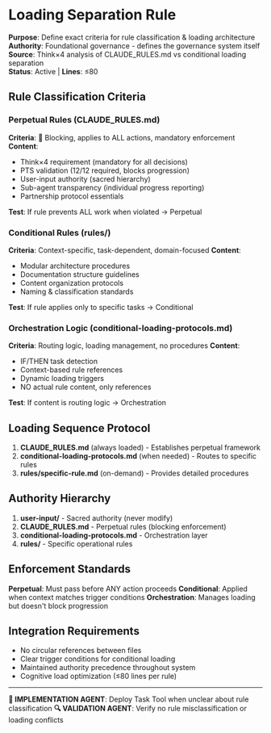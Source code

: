 # Loading Separation Rule

**Purpose**: Define exact criteria for rule classification & loading architecture  
**Authority**: Foundational governance - defines the governance system itself  
**Source**: Think×4 analysis of CLAUDE_RULES.md vs conditional loading separation  
**Status**: Active | **Lines**: ≤80

## Rule Classification Criteria

### Perpetual Rules (CLAUDE_RULES.md)
**Criteria**: 🛑 Blocking, applies to ALL actions, mandatory enforcement
**Content**:
- Think×4 requirement (mandatory for all decisions)
- PTS validation (12/12 required, blocks progression)  
- User-input authority (sacred hierarchy)
- Sub-agent transparency (individual progress reporting)
- Partnership protocol essentials

**Test**: If rule prevents ALL work when violated → Perpetual

### Conditional Rules (rules/)
**Criteria**: Context-specific, task-dependent, domain-focused
**Content**:
- Modular architecture procedures
- Documentation structure guidelines
- Content organization protocols
- Naming & classification standards

**Test**: If rule applies only to specific tasks → Conditional

### Orchestration Logic (conditional-loading-protocols.md)
**Criteria**: Routing logic, loading management, no procedures
**Content**:
- IF/THEN task detection
- Context-based rule references
- Dynamic loading triggers
- NO actual rule content, only references

**Test**: If content is routing logic → Orchestration

## Loading Sequence Protocol

1. **CLAUDE_RULES.md** (always loaded) - Establishes perpetual framework
2. **conditional-loading-protocols.md** (when needed) - Routes to specific rules
3. **rules/specific-rule.md** (on-demand) - Provides detailed procedures

## Authority Hierarchy

1. **user-input/** - Sacred authority (never modify)
2. **CLAUDE_RULES.md** - Perpetual rules (blocking enforcement)
3. **conditional-loading-protocols.md** - Orchestration layer
4. **rules/** - Specific operational rules

## Enforcement Standards

**Perpetual**: Must pass before ANY action proceeds
**Conditional**: Applied when context matches trigger conditions
**Orchestration**: Manages loading but doesn't block progression

## Integration Requirements

- No circular references between files
- Clear trigger conditions for conditional loading
- Maintained authority precedence throughout system
- Cognitive load optimization (≤80 lines per rule)

---

**🤖 IMPLEMENTATION AGENT**: Deploy Task Tool when unclear about rule classification
**🔍 VALIDATION AGENT**: Verify no rule misclassification or loading conflicts